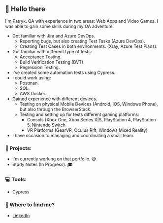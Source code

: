 ## 👋 Hello there

I'm Patryk. QA with experience in two areas: Web Apps and Video Games. I was able to gain some skills during my QA adventure:
- Got familiar with Jira and Azure DevOps.
	- Reporting bugs, but also creating Test Tasks (Azure DevOps).
	- Creating Test Cases in both environments. (Xray, Azure Test Plans).
- Got familiar with different type of tests:
	- Acceptance Testing.
	- Build Verification Testing (BVT).
	- Regression Testing.
- I've created some automation tests using Cypress.
- I could work using:
	- Postman.
	- SQL.
	- AWS Docker.
- Gained experience with different devices.
	- Testing on physical Mobile Devices (Android, iOS, Windows Phone), but also through the BrowserStack.
	- Testing and setting up for tests different gaming platforms:
		- Consols (Xbox One, Xbox Series X|S, PlayStation 4, PlayStation 5, Nintendo Switch
		- VR Platforms (GearVR, Oculus Rift, Windows Mixed Reality)
- I have occasion to managing and coordinating a small team.

### :dart: Projects:
- I'm currently working on that portfolio. :sweat_smile:
- Study Notes (In Progress). :mortar_board:

### :computer: Tools:
- Cypress 

### :speech_balloon: Where to find me?
- [LinkedIn](https://www.linkedin.com/in/patryktelus/)

<!--
## Hi there 👋
**pattelu/pattelu** is a ✨ _special_ ✨ repository because its `README.md` (this file) appears on your GitHub profile.

Here are some ideas to get you started:

- 🔭 I’m currently working on ...
- 🌱 I’m currently learning ...
- 👯 I’m looking to collaborate on ...
- 🤔 I’m looking for help with ...
- 💬 Ask me about ...
- 📫 How to reach me: ...
- 😄 Pronouns: ...
- ⚡ Fun fact: ...
-->

<!--
**pattelu/pattelu** is a ✨ _special_ ✨ repository because its `README.md` (this file) appears on your GitHub profile.

Here are some ideas to get you started:

- 🔭 I’m currently working on ...
- 🌱 I’m currently learning ...
- 👯 I’m looking to collaborate on ...
- 🤔 I’m looking for help with ...
- 💬 Ask me about ...
- 📫 How to reach me: ...
- 😄 Pronouns: ...
- ⚡ Fun fact: ...
-->
